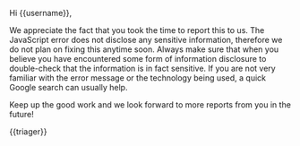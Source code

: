 Hi {{username}},

We appreciate the fact that you took the time to report this to us. The JavaScript error does not disclose any sensitive information, therefore we do not plan on fixing this anytime soon. Always make sure that when you believe you have encountered some form of information disclosure to double-check that the information is in fact sensitive. If you are not very familiar with the error message or the technology being used, a quick Google search can usually help.

Keep up the good work and we look forward to more reports from you in the future!

{{triager}}